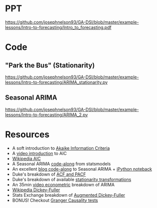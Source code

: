 # PPT
https://github.com/josephnelson93/GA-DSI/blob/master/example-lessons/Intro-to-forecasting/Intro_to_forecasting.pdf

# Code 

## "Park the Bus" (Stationarity)
https://github.com/josephnelson93/GA-DSI/blob/master/example-lessons/Intro-to-forecasting/ARIMA_stationarity.py

## Seasonal ARIMA
https://github.com/josephnelson93/GA-DSI/blob/master/example-lessons/Intro-to-forecasting/ARIMA_2.py

# Resources
+ A soft introduction to [Akaike Information Criteria](https://coolstatsblog.com/2013/08/14/using-aic-to-test-arima-models-2/)
+ A [video introduction](https://www.youtube.com/watch?v=YkD7ydzp9_E) to AIC
+ [Wikipedia AIC](https://en.wikipedia.org/wiki/Akaike_information_criterion)
+ A Seasonal ARIMA [code-along](http://www.statsmodels.org/dev/examples/notebooks/generated/statespace_sarimax_stata.html) from statsmodels
+ An excellent [blog code-along](http://www.seanabu.com/2016/03/22/time-series-seasonal-ARIMA-model-in-python/) to Seasonal ARIMA + [iPython noteback](https://github.com/seanabu/seanabu.github.io/blob/master/Seasonal_ARIMA_model_Portland_transit.ipynb)
+ Duke's breakdown of [ACF and PACF](http://people.duke.edu/~rnau/411arim3.htm)
+ Duke's breakdown of available [stationarity transformations](http://people.duke.edu/~rnau/whatuse.htm)
+ An 35min [video econometric](https://www.youtube.com/watch?v=Y2khrpVo6qI) breakdown of ARIMA
+ [Wikipedia Dickey-Fuller](https://en.wikipedia.org/wiki/Dickey%E2%80%93Fuller_test)
+ Stats Exchange breakdown of [Augmented Dickey-Fuller](http://stats.stackexchange.com/questions/44647/which-dickey-fuller-test-should-i-apply-to-a-time-series-with-an-underlying-mode)
+ BONUS! Checkout [Granger Causality tests](https://en.wikipedia.org/wiki/Granger_causality)
